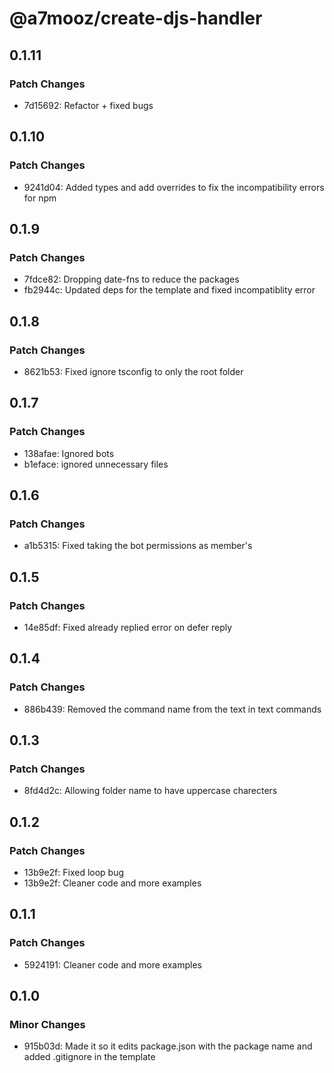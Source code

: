 # @a7mooz/create-djs-handler

## 0.1.11

### Patch Changes

-   7d15692: Refactor + fixed bugs

## 0.1.10

### Patch Changes

-   9241d04: Added types and add overrides to fix the incompatibility errors for npm

## 0.1.9

### Patch Changes

-   7fdce82: Dropping date-fns to reduce the packages
-   fb2944c: Updated deps for the template and fixed incompatiblity error

## 0.1.8

### Patch Changes

-   8621b53: Fixed ignore tsconfig to only the root folder

## 0.1.7

### Patch Changes

-   138afae: Ignored bots
-   b1eface: ignored unnecessary files

## 0.1.6

### Patch Changes

-   a1b5315: Fixed taking the bot permissions as member's

## 0.1.5

### Patch Changes

-   14e85df: Fixed already replied error on defer reply

## 0.1.4

### Patch Changes

-   886b439: Removed the command name from the text in text commands

## 0.1.3

### Patch Changes

-   8fd4d2c: Allowing folder name to have uppercase charecters

## 0.1.2

### Patch Changes

-   13b9e2f: Fixed loop bug
-   13b9e2f: Cleaner code and more examples

## 0.1.1

### Patch Changes

-   5924191: Cleaner code and more examples

## 0.1.0

### Minor Changes

-   915b03d: Made it so it edits package.json with the package name and added .gitignore in the template
